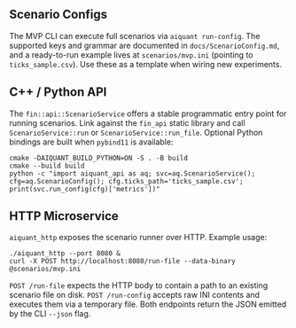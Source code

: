## Scenario Configs

The MVP CLI can execute full scenarios via `aiquant run-config`. The supported keys and grammar are documented in `docs/ScenarioConfig.md`, and a ready-to-run example lives at `scenarios/mvp.ini` (pointing to `ticks_sample.csv`). Use these as a template when wiring new experiments.

## C++ / Python API

The `fin::api::ScenarioService` offers a stable programmatic entry point for running scenarios. Link against the `fin_api` static library and call `ScenarioService::run` or `ScenarioService::run_file`. Optional Python bindings are built when `pybind11` is available:

```
cmake -DAIQUANT_BUILD_PYTHON=ON -S . -B build
cmake --build build
python -c "import aiquant_api as aq; svc=aq.ScenarioService(); cfg=aq.ScenarioConfig(); cfg.ticks_path='ticks_sample.csv'; print(svc.run_config(cfg)['metrics'])"
```

## HTTP Microservice

`aiquant_http` exposes the scenario runner over HTTP. Example usage:

```
./aiquant_http --port 8080 &
curl -X POST http://localhost:8080/run-file --data-binary @scenarios/mvp.ini
```

`POST /run-file` expects the HTTP body to contain a path to an existing scenario file on disk. `POST /run-config` accepts raw INI contents and executes them via a temporary file. Both endpoints return the JSON emitted by the CLI `--json` flag.
